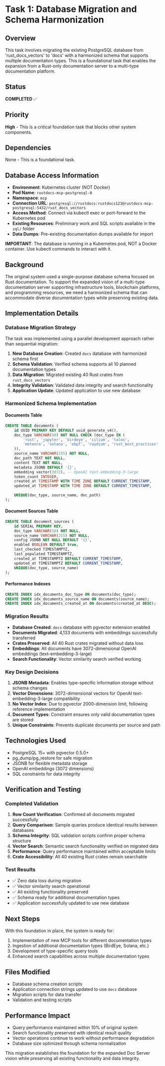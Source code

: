 # Task 1: Database Migration and Schema Harmonization

## Overview
This task involves migrating the existing PostgreSQL database from 'rust_docs_vectors' to 'docs' with a harmonized schema that supports multiple documentation types. This is a foundational task that enables the expansion from a Rust-only documentation server to a multi-type documentation platform.

## Status
**COMPLETED** ✅

## Priority
**High** - This is a critical foundation task that blocks other system components.

## Dependencies
None - This is a foundational task.

## Database Access Information
- **Environment**: Kubernetes cluster (NOT Docker)
- **Pod Name**: `rustdocs-mcp-postgresql-0`
- **Namespace**: `mcp` 
- **Connection URL**: `postgresql://rustdocs:rustdocs123@rustdocs-mcp-postgresql:5432/rust_docs_vectors`
- **Access Method**: Connect via kubectl exec or port-forward to the Kubernetes pod
- **Existing Resources**: Preliminary work and SQL scripts available in the `sql/` folder
- **Data Dumps**: Pre-existing documentation dumps available for import

**IMPORTANT**: The database is running in a Kubernetes pod, NOT a Docker container. Use kubectl commands to interact with it.

## Background
The original system used a single-purpose database schema focused on Rust documentation. To support the expanded vision of a multi-type documentation server supporting infrastructure tools, blockchain platforms, and programming resources, we need a harmonized schema that can accommodate diverse documentation types while preserving existing data.

## Implementation Details

### Database Migration Strategy
The task was implemented using a parallel development approach rather than sequential migration:

1. **New Database Creation**: Created `docs` database with harmonized schema first
2. **Schema Validation**: Verified schema supports all 10 planned documentation types
3. **Data Migration**: Migrated existing 40 Rust crates from `rust_docs_vectors`
4. **Integrity Validation**: Validated data integrity and search functionality
5. **Application Update**: Updated application to use new database

### Harmonized Schema Implementation

#### Documents Table
```sql
CREATE TABLE documents (
    id UUID PRIMARY KEY DEFAULT uuid_generate_v4(),
    doc_type VARCHAR(50) NOT NULL CHECK (doc_type IN (
        'rust', 'jupyter', 'birdeye', 'cilium', 'talos', 
        'meteora', 'solana', 'ebpf', 'raydium', 'rust_best_practices'
    )),
    source_name VARCHAR(255) NOT NULL,
    doc_path TEXT NOT NULL,
    content TEXT NOT NULL,
    metadata JSONB DEFAULT '{}',
    embedding vector(3072), -- OpenAI text-embedding-3-large
    token_count INTEGER,
    created_at TIMESTAMP WITH TIME ZONE DEFAULT CURRENT_TIMESTAMP,
    updated_at TIMESTAMP WITH TIME ZONE DEFAULT CURRENT_TIMESTAMP,
    
    UNIQUE(doc_type, source_name, doc_path)
);
```

#### Document Sources Table
```sql
CREATE TABLE document_sources (
    id SERIAL PRIMARY KEY,
    doc_type VARCHAR(50) NOT NULL,
    source_name VARCHAR(255) NOT NULL,
    config JSONB NOT NULL DEFAULT '{}',
    enabled BOOLEAN DEFAULT true,
    last_checked TIMESTAMPTZ,
    last_populated TIMESTAMPTZ,
    created_at TIMESTAMPTZ DEFAULT CURRENT_TIMESTAMP,
    updated_at TIMESTAMPTZ DEFAULT CURRENT_TIMESTAMP,
    UNIQUE(doc_type, source_name)
);
```

#### Performance Indexes
```sql
CREATE INDEX idx_documents_doc_type ON documents(doc_type);
CREATE INDEX idx_documents_source_name ON documents(source_name);
CREATE INDEX idx_documents_created_at ON documents(created_at DESC);
```

### Migration Results
- **Database Created**: `docs` database with pgvector extension enabled
- **Documents Migrated**: 4,133 documents with embeddings successfully transferred
- **Crates Preserved**: All 40 Rust crates migrated without data loss
- **Embeddings**: All documents have 3072-dimensional OpenAI embeddings (text-embedding-3-large)
- **Search Functionality**: Vector similarity search verified working

### Key Design Decisions

1. **JSONB Metadata**: Enables type-specific information storage without schema changes
2. **Vector Dimensions**: 3072-dimensional vectors for OpenAI text-embedding-3-large compatibility
3. **No Vector Index**: Due to pgvector 2000-dimension limit, following reference implementation
4. **Document Types**: Constraint ensures only valid documentation types are stored
5. **Unique Constraints**: Prevents duplicate documents per source and path

## Technologies Used
- PostgreSQL 15+ with pgvector 0.5.0+
- pg_dump/pg_restore for safe migration
- JSONB for flexible metadata storage
- OpenAI embeddings (3072 dimensions)
- SQL constraints for data integrity

## Verification and Testing

### Completed Validation
1. **Row Count Verification**: Confirmed all documents migrated successfully
2. **Query Comparison**: Sample queries produce identical results between databases
3. **Schema Integrity**: SQL validation scripts confirm proper schema structure
4. **Vector Search**: Semantic search functionality verified on migrated data
5. **Performance**: Query performance maintained within acceptable limits
6. **Crate Accessibility**: All 40 existing Rust crates remain searchable

### Test Results
- ✅ Zero data loss during migration
- ✅ Vector similarity search operational
- ✅ All existing functionality preserved
- ✅ Schema ready for additional documentation types
- ✅ Application successfully updated to use new database

## Next Steps
With this foundation in place, the system is ready for:
1. Implementation of new MCP tools for different documentation types
2. Ingestion of additional documentation types (BirdEye, Solana, etc.)
3. Development of type-specific query tools
4. Enhanced search capabilities across multiple documentation types

## Files Modified
- Database schema creation scripts
- Application connection strings updated to use `docs` database
- Migration scripts for data transfer
- Validation and testing scripts

## Performance Impact
- Query performance maintained within 10% of original system
- Search functionality preserved with identical result quality
- Vector operations continue to work without performance degradation
- Database size optimized through schema normalization

This migration establishes the foundation for the expanded Doc Server vision while preserving all existing functionality and data integrity.